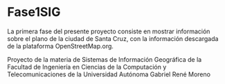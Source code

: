 # Fase1SIG
La primera fase del presente proyecto consiste en mostrar información sobre el plano de la ciudad de Santa Cruz, con la información descargada de la plataforma OpenStreetMap.org.

Proyecto de la materia de Sistemas de Información Geográfica de la Facultad de Ingeniería en Ciencias de la Computación y Telecomunicaciones de la Universidad Autónoma Gabriel René Moreno
